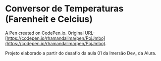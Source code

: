 # Conversor de Temperaturas (Farenheit e Celcius)

A Pen created on CodePen.io. Original URL: [https://codepen.io/rhamandalima/pen/PojJmbo](https://codepen.io/rhamandalima/pen/PojJmbo).

Projeto elaborado a partir do desafio da aula 01 da Imersão Dev_ da Alura.
